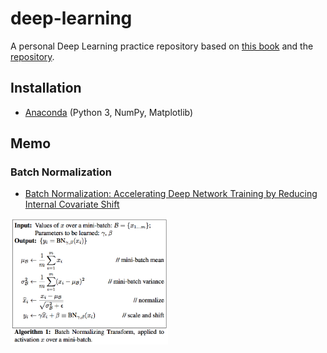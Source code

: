 # deep-learning

A personal Deep Learning practice repository based on [this book](https://www.oreilly.co.jp/books/9784873117584/) and the [repository](https://github.com/oreilly-japan/deep-learning-from-scratch).

## Installation

- [Anaconda](https://www.continuum.io/downloads) (Python 3, NumPy, Matplotlib)

## Memo

### Batch Normalization

* [Batch Normalization: Accelerating Deep Network Training by Reducing Internal Covariate Shift](http://jmlr.org/proceedings/papers/v37/ioffe15.pdf)

<img src="readme/img/batch-normalization.png" width="50%" alt="batch normalization">

